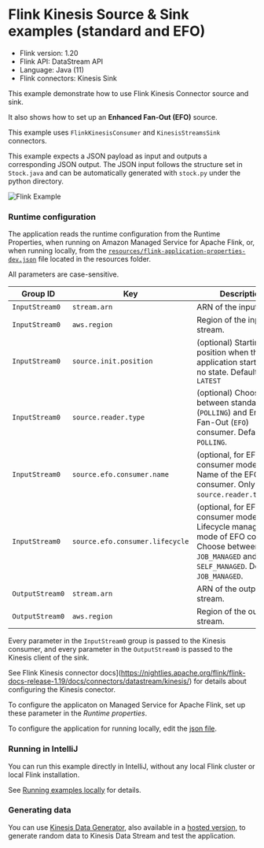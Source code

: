 # Flink Kinesis Source & Sink examples (standard and EFO)

* Flink version: 1.20
* Flink API: DataStream API
* Language: Java (11)
* Flink connectors: Kinesis Sink


This example demonstrate how to use Flink Kinesis Connector source and sink.

It also shows how to set up an **Enhanced Fan-Out (EFO)** source.

This example uses `FlinkKinesisConsumer` and `KinesisStreamsSink` connectors.

This example expects a JSON payload as input and outputs a corresponding JSON output. 
The JSON input follows the structure set in `Stock.java` and can be automatically generated with
`stock.py` under the python directory.

![Flink Example](images/flink-kinesis-example.png)

### Runtime configuration

The application reads the runtime configuration from the Runtime Properties, when running on Amazon Managed Service for Apache Flink,
or, when running locally, from the [`resources/flink-application-properties-dev.json`](resources/flink-application-properties-dev.json) file located in the resources folder.

All parameters are case-sensitive.

| Group ID        | Key                             | Description                                                                                                                                                  | 
|-----------------|---------------------------------|--------------------------------------------------------------------------------------------------------------------------------------------------------------|
| `InputStream0`  | `stream.arn`                    | ARN of the input stream.                                                                                                                                     |
| `InputStream0`  | `aws.region`                    | Region of the input stream.                                                                                                                                  |
| `InputStream0`  | `source.init.position`          | (optional) Starting position when the application starts with no state. Default is `LATEST`                                                                  |
| `InputStream0` | `source.reader.type`            | (optional) Choose between standard (`POLLING`) and Enhanced Fan-Out (`EFO`) consumer. Default is `POLLING`.                                                  |
| `InputStream0` | `source.efo.consumer.name`      | (optional, for EFO consumer mode only) Name of the EFO consumer. Only used if `source.reader.type=EFO`.                                                      |
| `InputStream0` | `source.efo.consumer.lifecycle` | (optional, for EFO consumer mode only) Lifecycle management mode of EFO consumer. Choose between `JOB_MANAGED` and `SELF_MANAGED`. Default is `JOB_MANAGED`. |
| `OutputStream0` | `stream.arn`                    | ARN of the output stream.                                                                                                                                    |
| `OutputStream0`  | `aws.region`                    | Region of the output stream.                                                                                                                                 |

Every parameter in the `InputStream0` group is passed to the Kinesis consumer, and every parameter in the `OutputStream0` is passed to the Kinesis client of the sink.

See Flink Kinesis connector docs](https://nightlies.apache.org/flink/flink-docs-release-1.19/docs/connectors/datastream/kinesis/) for details about configuring the Kinesis conector.

To configure the applicaton on Managed Service for Apache Flink, set up these parameter in the *Runtime properties*.

To configure the application for running locally, edit the [json file](resources/flink-application-properties-dev.json).

### Running in IntelliJ

You can run this example directly in IntelliJ, without any local Flink cluster or local Flink installation.

See [Running examples locally](../running-examples-locally.md) for details.

### Generating data

You can use [Kinesis Data Generator](https://github.com/awslabs/amazon-kinesis-data-generator), 
also available in a [hosted version](https://awslabs.github.io/amazon-kinesis-data-generator/web/producer.html),
to generate random data to Kinesis Data Stream and test the application.
